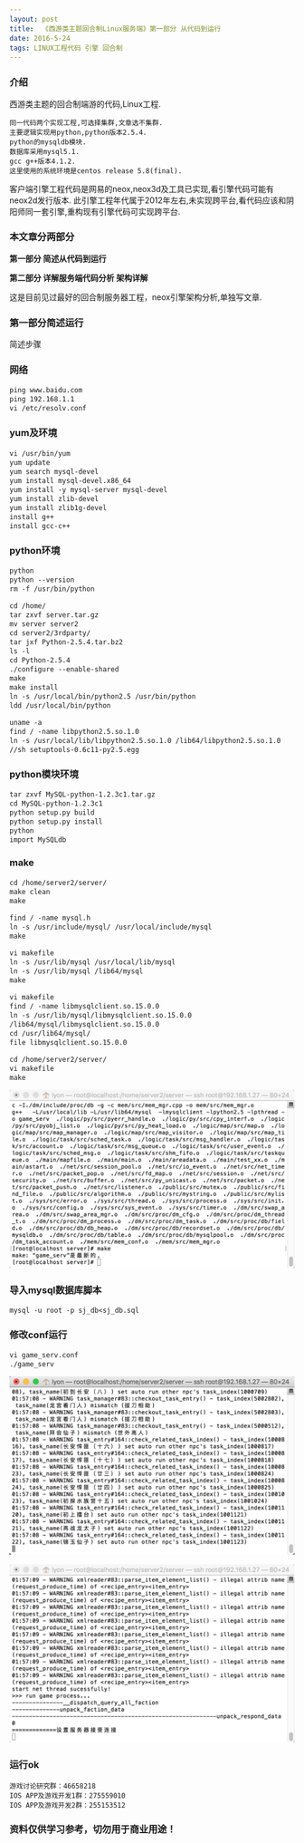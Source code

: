 ```yaml
---
layout: post
title:  《西游类主题回合制Linux服务端》第一部分 从代码到运行 
date: 2016-5-24
tags: LINUX工程代码 引擎 回合制
---
```



### 介绍

西游类主题的回合制端游的代码,Linux工程.

```
同一代码两个实现工程,可选择集群,文章选不集群.
主要逻辑实现用python,python版本2.5.4.
python的mysqldb模块.
数据库采用mysql5.1.
gcc g++版本4.1.2.
这里使用的系统环境是centos release 5.8(final).
```

客户端引擎工程代码是网易的neox,neox3d及工具已实现,看引擎代码可能有neox2d发行版本.
此引擎工程年代属于2012年左右,未实现跨平台,看代码应该和阴阳师同一套引擎,重构现有引擎代码可实现跨平台.

### 本文章分两部分 

**第一部分 简述从代码到运行**

**第二部分 详解服务端代码分析 架构详解**

这是目前见过最好的回合制服务器工程，neox引擎架构分析,单独写文章.

### 第一部分简述运行

简述步骤

### 网络

```
ping www.baidu.com
ping 192.168.1.1
vi /etc/resolv.conf
```

### yum及环境

```
vi /usr/bin/yum
yum update
yum search mysql-devel
yum install mysql-devel.x86_64 
yum install -y mysql-server mysql-devel
yum install zlib-devel
yum install zlib1g-devel
install g++
install gcc-c++
```
   
### python环境

```
python
python --version
rm -f /usr/bin/python  
```

``` 
cd /home/
tar zxvf server.tar.gz 
mv server server2
cd server2/3rdparty/
tar jxf Python-2.5.4.tar.bz2
ls -l
cd Python-2.5.4
./configure --enable-shared
make
make install
ln -s /usr/local/bin/python2.5 /usr/bin/python 
ldd /usr/local/bin/python
```

```
uname -a
find / -name libpython2.5.so.1.0
ln -s /usr/local/lib/libpython2.5.so.1.0 /lib64/libpython2.5.so.1.0
//sh setuptools-0.6c11-py2.5.egg 
```

### python模块环境

```
tar zxvf MySQL-python-1.2.3c1.tar.gz 
cd MySQL-python-1.2.3c1
python setup.py build
python setup.py install
python
import MySQLdb 
```

### make

```
cd /home/server2/server/
make clean
make 
```

```
find / -name mysql.h
ln -s /usr/include/mysql/ /usr/local/include/mysql
make
```

```
vi makefile 
ln -s /usr/lib/mysql /usr/local/lib/mysql
ln -s /usr/lib/mysql /lib64/mysql
make
```

```  
vi makefile 
find / -name libmysqlclient.so.15.0.0
ln -s /usr/lib/mysql/libmysqlclient.so.15.0.0 /lib64/mysql/libmysqlclient.so.15.0.0
cd /usr/lib64/mysql/
file libmysqlclient.so.15.0.0
```

```
cd /home/server2/server/
vi makefile 
make
```
![](/images/posts/xy/1.png)

### 导入mysql数据库脚本

```
mysql -u root -p sj_db<sj_db.sql 
```

### 修改conf运行

```
vi game_serv.conf 
./game_serv 
```

![](/images/posts/xy/2.png)

![](/images/posts/xy/3.png)

### 运行ok

``` 
游戏讨论研究群：46658218
IOS APP及游戏开发1群：275559010
IOS APP及游戏开发2群：255153512
``` 

### 资料仅供学习参考，切勿用于商业用途！